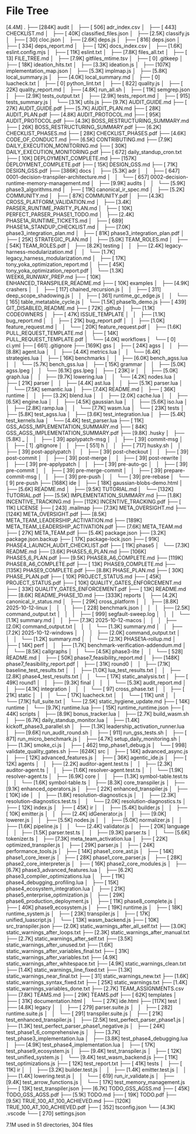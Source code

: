 # File Tree

[4.4M]  .
├── [284K]  audit
│   ├── [ 506]  adr_index.csv
│   ├── [ 443]  CHECKLIST.md
│   ├── [ 40K]  classified_files.json
│   ├── [2.5K]  classify.js
│   ├── [  30]  cloc.json
│   ├── [2.6K]  deps.js
│   ├── [ 816]  deps.json
│   ├── [ 334]  deps_report.md
│   ├── [ 12K]  docs_index.csv
│   ├── [1.6K]  eslint.config.mjs
│   ├── [ 11K]  eslint.txt
│   ├── [7.8K]  files_all.txt
│   ├── [  13]  FILE_TREE.md
│   ├── [7.9K]  gitfiles_mtime.tsv
│   ├── [   0]  .gitkeep
│   ├── [ 18K]  ideation_hits.txt
│   ├── [3.3K]  ideation.js
│   ├── [107K]  implementation_map.json
│   ├── [5.3K]  implmap.js
│   ├── [5.8K]  local_summary.js
│   ├── [4.0K]  local_summary.md
│   ├── [   0]  luacheck.txt
│   ├── [   0]  python_lint.txt
│   ├── [ 822]  quality.js
│   ├── [ 22K]  quality_report.md
│   ├── [4.8K]  run_all.sh
│   ├── [ 11K]  semgrep.json
│   ├── [2.9K]  tests_output.txt
│   ├── [2.9K]  tests_report.md
│   ├── [ 915]  tests_summary.js
│   └── [3.1K]  utils.js
├── [9.7K]  AUDIT_GUIDE.md
├── [ 27K]  AUDIT_GUIDE.pdf
├── [5.7K]  AUDIT_PLAN.md
├── [ 28K]  AUDIT_PLAN.pdf
├── [4.8K]  AUDIT_PROTOCOL.md
├── [ 95K]  AUDIT_PROTOCOL.pdf
├── [4.3K]  BOSS_RESTRUCTURING_SUMMARY.md
├── [ 26K]  BOSS_RESTRUCTURING_SUMMARY.pdf
├── [6.2K]  CHECKLIST_PHASES.md
├── [ 28K]  CHECKLIST_PHASES.pdf
├── [4.6K]  CODE_OF_CONDUCT.md
├── [6.5K]  CONTRIBUTING.md
├── [7.9K]  DAILY_EXECUTION_MONITORING.md
├── [ 30K]  DAILY_EXECUTION_MONITORING.pdf
├── [ 672]  daily_standup_cron.txt
├── [ 10K]  DEPLOYMENT_COMPLETE.md
├── [157K]  DEPLOYMENT_COMPLETE.pdf
├── [ 15K]  DESIGN_GSS.md
├── [ 71K]  DESIGN_GSS.pdf
├── [386K]  docs
│   ├── [5.3K]  adr
│   │   ├── [ 647]  0001-decision-transpiler-architecture.md
│   │   └── [ 657]  0002-decision-runtime-memory-management.md
│   ├── [9.9K]  audits
│   │   └── [5.9K]  phase3_algorithms.md
│   ├── [ 11K]  canonical_ir_spec.md
│   ├── [5.2K]  COMMUNITY.md
│   ├── [ 87K]  COMMUNITY.pdf
│   ├── [4.3K]  CROSS_PLATFORM_VALIDATION.md
│   ├── [3.4K]  PARSER_RUNTIME_PARITY_PLAN.md
│   ├── [ 10K]  PERFECT_PARSER_PHASE1_TODO.md
│   ├── [2.4K]  PHASE1A_RUNTIME_TICKETS.md
│   ├── [ 689]  PHASE1A_STANDUP_CHECKLIST.md
│   ├── [7.0K]  phase3_integration_plan.md
│   ├── [ 81K]  phase3_integration_plan.pdf
│   ├── [ 25K]  STRATEGIC_PLAN.md
│   ├── [5.0K]  TEAM_ROLES.md
│   ├── [ 54K]  TEAM_ROLES.pdf
│   ├── [8.2K]  testing
│   │   ├── [2.4K]  legacy-harness-modularization.md
│   │   └── [1.7K]  legacy_harness_modularization.md
│   ├── [ 17K]  tony_yoka_optimization_report.md
│   ├── [ 45K]  tony_yoka_optimization_report.pdf
│   └── [1.3K]  WEEK6_RUNWAY_PREP.md
├── [ 10K]  ENHANCED_TRANSPILER_README.md
├── [ 10K]  examples
│   ├── [4.9K]  crashers
│   │   ├── [ 117]  chained_recursion.js
│   │   ├── [ 311]  deep_scope_shadowing.js
│   │   ├── [ 361]  runtime_gc_edge.js
│   │   └── [ 165]  table_metatable_cycle.js
│   └── [1.5K]  phase1b_demo.js
├── [ 439]  GIT_DISABLED_README.md
├── [ 72K]  .github
│   ├── [1.1K]  CODEOWNERS
│   ├── [ 47K]  ISSUE_TEMPLATE
│   │   ├── [1.1K]  bug_report.md
│   │   ├── [ 21K]  bug_report.pdf
│   │   ├── [1.0K]  feature_request.md
│   │   └── [ 20K]  feature_request.pdf
│   ├── [1.6K]  PULL_REQUEST_TEMPLATE.md
│   ├── [ 14K]  PULL_REQUEST_TEMPLATE.pdf
│   └── [4.0K]  workflows
│       └── [   0]  ci.yml
├── [ 661]  .gitignore
├── [169K]  gss
│   ├── [ 24K]  agss
│   │   ├── [8.8K]  agent.lua
│   │   ├── [4.4K]  metrics.lua
│   │   └── [6.4K]  strategies.lua
│   ├── [ 16K]  benchmarks
│   │   ├── [6.0K]  bench_agss.lua
│   │   └── [5.7K]  bench_gss.lua
│   ├── [ 15K]  grammar
│   │   ├── [5.0K]  agss.lpeg
│   │   └── [6.1K]  gss.lpeg
│   ├── [ 23K]  ir
│   │   ├── [5.0K]  graph.lua
│   │   ├── [9.7K]  lowering.lua
│   │   └── [4.2K]  nodes.lua
│   ├── [ 21K]  parser
│   │   ├── [4.4K]  ast.lua
│   │   ├── [5.1K]  parser.lua
│   │   └── [7.5K]  semantic.lua
│   ├── [7.4K]  README.md
│   ├── [ 36K]  runtime
│   │   ├── [3.2K]  blend.lua
│   │   ├── [2.0K]  cache.lua
│   │   ├── [6.5K]  engine.lua
│   │   ├── [4.5K]  gaussian.lua
│   │   ├── [5.6K]  iso.lua
│   │   ├── [2.8K]  ramp.lua
│   │   └── [7.7K]  wasm.lua
│   └── [ 23K]  tests
│       ├── [5.8K]  test_agss.lua
│       ├── [3.6K]  test_integration.lua
│       ├── [5.4K]  test_kernels.lua
│       └── [4.4K]  test_parser.lua
├── [ 11K]  GSS_AGSS_IMPLEMENTATION_SUMMARY.md
├── [ 84K]  GSS_AGSS_IMPLEMENTATION_SUMMARY.pdf
├── [9.8K]  .husky
│   ├── [5.8K]  _
│   │   ├── [  39]  applypatch-msg
│   │   ├── [  39]  commit-msg
│   │   ├── [   1]  .gitignore
│   │   ├── [ 551]  h
│   │   ├── [ 717]  husky.sh
│   │   ├── [  39]  post-applypatch
│   │   ├── [  39]  post-checkout
│   │   ├── [  39]  post-commit
│   │   ├── [  39]  post-merge
│   │   ├── [  39]  post-rewrite
│   │   ├── [  39]  pre-applypatch
│   │   ├── [  39]  pre-auto-gc
│   │   ├── [  39]  pre-commit
│   │   ├── [  39]  pre-merge-commit
│   │   ├── [  39]  prepare-commit-msg
│   │   ├── [  39]  pre-push
│   │   └── [  39]  pre-rebase
│   └── [   9]  pre-push
├── [168K]  ide
│   ├── [ 18K]  gaussian-blobs-demo.html
│   ├── [5.6K]  README.md
│   ├── [9.5K]  TUTORIAL.md
│   └── [132K]  TUTORIAL.pdf
├── [5.5K]  IMPLEMENTATION_SUMMARY.md
├── [1.8K]  INCENTIVE_TRACKING.md
├── [112K]  INCENTIVE_TRACKING.pdf
├── [ 11K]  LICENSE
├── [ 243]  .mailmap
├── [7.3K]  META_OVERSIGHT.md
├── [124K]  META_OVERSIGHT.pdf
├── [8.5K]  META_TEAM_LEADERSHIP_ACTIVATION.md
├── [189K]  META_TEAM_LEADERSHIP_ACTIVATION.pdf
├── [7.6K]  META_TEAM.md
├── [ 27K]  META_TEAM.pdf
├── [5.4K]  package.json
├── [3.2K]  package.json.backup
├── [ 17K]  package-lock.json
├── [ 91K]  PHASE4_LAUNCH_AUDIT_CHECKLIST.pdf
├── [ 11K]  phase5
│   └── [7.3K]  README.md
├── [3.6K]  PHASE5_6_PLAN.md
├── [106K]  PHASE5_6_PLAN.pdf
├── [9.5K]  PHASE8_A6_COMPLETE.md
├── [119K]  PHASE8_A6_COMPLETE.pdf
├── [ 13K]  PHASE9_COMPLETE.md
├── [135K]  PHASE9_COMPLETE.pdf
├── [8.8K]  PHASE_PLAN.md
├── [ 30K]  PHASE_PLAN.pdf
├── [ 10K]  PROJECT_STATUS.md
├── [ 45K]  PROJECT_STATUS.pdf
├── [ 10K]  QUALITY_GATES_ENFORCEMENT.md
├── [ 33K]  QUALITY_GATES_ENFORCEMENT.pdf
├── [ 13K]  README.md
├── [8.6K]  README_PHASE_1D.md
├── [333K]  reports
│   ├── [4.2K]  canonical_ir_status.md
│   ├── [ 29K]  cross_platform
│   │   ├── [8.8K]  2025-10-12-linux
│   │   │   ├── [ 228]  benchmark.json
│   │   │   ├── [2.5K]  command_output.txt
│   │   │   ├── [ 999]  segfault-sweep.log
│   │   │   └── [1.1K]  summary.md
│   │   ├── [7.3K]  2025-10-12-macos
│   │   │   ├── [2.0K]  command_output.txt
│   │   │   └── [1.3K]  summary.md
│   │   ├── [7.2K]  2025-10-12-windows
│   │   │   ├── [2.0K]  command_output.txt
│   │   │   └── [1.2K]  summary.md
│   │   └── [2.1K]  PHASE1A-rollup.md
│   ├── [ 14K]  perf
│   │   ├── [1.7K]  benchmark-verification-addendum.md
│   │   └── [8.5K]  callgraphs
│   │       └── [4.5K]  phase3-lite
│   │           └── [ 528]  README.md
│   ├── [ 50K]  phase7_feasibility_report.md
│   ├── [148K]  phase7_feasibility_report.pdf
│   ├── [ 31K]  round0
│   │   ├── [7.1K]  baseline_test_results.txt
│   │   ├── [1.0K]  lua_test_results.txt
│   │   ├── [2.8K]  phase4_test_results.txt
│   │   └── [ 17K]  static_analysis.txt
│   ├── [ 49K]  round1
│   │   ├── [9.3K]  final
│   │   │   └── [5.3K]  audit_report.md
│   │   ├── [4.1K]  integration
│   │   │   └── [  97]  cross_phase.txt
│   │   ├── [ 21K]  static
│   │   │   └── [ 17K]  luacheck.txt
│   │   └── [ 11K]  unit
│   │       └── [7.1K]  full_suite.txt
│   └── [2.5K]  static_hygiene_update.md
├── [ 14K]  runtime
│   └── [9.7K]  runtime.lua
├── [ 15K]  runtime_runtime.json
├── [ 44K]  scripts
│   ├── [8.9K]  bonus_tracker.lua
│   ├── [2.7K]  build_wasm.sh
│   ├── [6.7K]  daily_standup_monitor.lua
│   ├── [1.4K]  kickoff_phase3_parallel.sh
│   ├── [1.3K]  leadership_activation_runner.lua
│   ├── [9.6K]  run_audit_round.sh
│   ├── [ 911]  run_gss_tests.sh
│   ├── [ 871]  run_micro_benchmark.js
│   ├── [4.7K]  setup_daily_monitoring.sh
│   ├── [1.3K]  smoke_ci.js
│   ├── [ 462]  tmp_phase1_debug.js
│   └── [ 998]  validate_quality_gates.sh
├── [624K]  src
│   ├── [ 14K]  advanced_async.js
│   ├── [ 12K]  advanced_features.js
│   ├── [ 36K]  agentic_ide.js
│   ├── [ 12K]  agents
│   │   ├── [2.2K]  auditor-agent.test.ts
│   │   ├── [2.3K]  auditor-agent.ts
│   │   ├── [1.6K]  resolver-agent.test.ts
│   │   └── [1.9K]  resolver-agent.ts
│   ├── [6.9K]  core
│   │   ├── [1.3K]  symbol-table.test.ts
│   │   └── [1.6K]  symbol-table.ts
│   ├── [8.3K]  core_transpiler.js
│   ├── [9.1K]  enhanced_operators.js
│   ├── [ 22K]  enhanced_transpiler.js
│   ├── [ 10K]  ide
│   │   ├── [1.8K]  resolution-diagnostics.js
│   │   ├── [2.3K]  resolution-diagnostics.test.ts
│   │   └── [2.0K]  resolution-diagnostics.ts
│   ├── [ 12K]  index.js
│   ├── [ 45K]  ir
│   │   ├── [5.4K]  builder.js
│   │   ├── [ 10K]  emitter.js
│   │   ├── [2.4K]  idGenerator.js
│   │   ├── [9.0K]  lowerer.js
│   │   ├── [5.5K]  nodes.js
│   │   ├── [5.0K]  normalizer.js
│   │   ├── [1.6K]  pipeline.js
│   │   └── [2.4K]  validator.js
│   ├── [ 20K]  language
│   │   ├── [1.5K]  parser.test.ts
│   │   ├── [9.3K]  parser.ts
│   │   └── [5.6K]  tokenizer.ts
│   ├── [7.3K]  meta_team_activation.lua
│   ├── [ 22K]  optimized_transpiler.js
│   ├── [ 29K]  parser.js
│   ├── [ 24K]  performance_tools.js
│   ├── [ 14K]  phase1_core_ast.js
│   ├── [ 14K]  phase1_core_lexer.js
│   ├── [ 28K]  phase1_core_parser.js
│   ├── [ 28K]  phase2_core_interpreter.js
│   ├── [ 16K]  phase2_core_modules.js
│   ├── [6.7K]  phase3_advanced_features.lua
│   ├── [6.2K]  phase3_compiler_optimizations.lua
│   ├── [ 11K]  phase4_debugging_profiling.lua
│   ├── [ 15K]  phase4_ecosystem_integration.lua
│   ├── [ 21K]  phase5_enterprise_optimization.js
│   ├── [ 29K]  phase6_production_deployment.js
│   ├── [ 11K]  phase8_complete.js
│   ├── [ 40K]  phase9_ecosystem.js
│   ├── [ 19K]  runtime.js
│   ├── [ 18K]  runtime_system.js
│   ├── [ 23K]  transpiler.js
│   ├── [ 17K]  unified_luascript.js
│   └── [ 13K]  wasm_backend.js
├── [ 10K]  src_transpiler.json
├── [2.0K]  static_warnings_after_all_self.txt
├── [3.0K]  static_warnings_after_loops.txt
├── [2.3K]  static_warnings_after_manual.txt
├── [2.7K]  static_warnings_after_self.txt
├── [3.5K]  static_warnings_after_unused.txt
├── [1.6K]  static_warnings_after_variables_final.txt
├── [ 31K]  static_warnings_after_variables.txt
├── [4.9K]  static_warnings_after_whitespace.txt
├── [4.9K]  static_warnings_clean.txt
├── [1.4K]  static_warnings_line_fixed.txt
├── [1.3K]  static_warnings_near_final.txt
├── [  31]  static_warnings_new.txt
├── [1.6K]  static_warnings_syntax_fixed.txt
├── [ 25K]  static_warnings.txt
├── [1.4K]  static_warnings_variables_done.txt
├── [2.7K]  TEAM_ASSIGNMENTS.csv
├── [7.8K]  TEAMS.md
├── [ 29K]  TEAMS.pdf
├── [ 62K]  templates
│   ├── [ 31K]  documentation.html
│   └── [ 27K]  ide.html
├── [117K]  test
│   ├── [4.8K]  legacy
│   │   ├── [ 279]  parser.suite.js
│   │   ├── [ 282]  runtime.suite.js
│   │   └── [ 291]  transpiler.suite.js
│   ├── [ 21K]  test_enhanced_transpiler.js
│   ├── [2.5K]  test_perfect_parser_phase1.js
│   ├── [1.3K]  test_perfect_parser_phase1_negative.js
│   ├── [ 24K]  test_phase1_6_comprehensive.js
│   ├── [3.7K]  test_phase3_implementation.lua
│   ├── [3.8K]  test_phase4_debugging.lua
│   ├── [4.9K]  test_phase4_implementation.lua
│   ├── [ 17K]  test_phase9_ecosystem.js
│   ├── [9.4K]  test_transpiler.js
│   ├── [ 12K]  test_unified_system.js
│   └── [9.4K]  test_wasm_backend.js
├── [ 11K]  test_optimizations.js
├── [ 12K]  test_report.txt
├── [ 41K]  tests
│   ├── [ 11K]  ir
│   │   ├── [3.2K]  builder.test.js
│   │   ├── [1.4K]  emitter.test.js
│   │   ├── [1.4K]  lowering.test.js
│   │   └── [ 619]  run_ir_validate.js
│   ├── [9.4K]  test_arrow_functions.js
│   └── [ 17K]  test_memory_management.js
├── [ 13K]  test_transpiler.json
├── [6.7K]  TODO_GSS_AGSS.md
├── [ 45K]  TODO_GSS_AGSS.pdf
├── [5.1K]  TODO.md
├── [ 19K]  TODO.pdf
├── [9.5K]  TRUE_100_AT_100_ACHIEVED.md
├── [120K]  TRUE_100_AT_100_ACHIEVED.pdf
├── [ 352]  tsconfig.json
└── [4.3K]  .vscode
    └── [ 270]  settings.json

 7.1M used in 51 directories, 304 files
